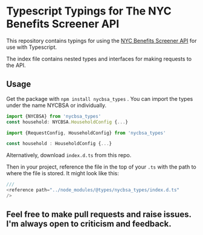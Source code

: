 # Typescript Typings for The NYC Benefits Screener API

This repository contains typings for using the [NYC Benefits Screener API](https://screeningapidocs.cityofnewyork.us/overview) for use with Typescript. 

The index file contains nested types and interfaces for making requests to the API. 


## Usage

Get the package with ```npm install nycbsa_types``` . 
You can import the types under the name NYCBSA or individually.
```js
import {NYCBSA} from 'nycbsa_types'
const household: NYCBSA.HouseholdConfig {...}
```

```js
import {RequestConfig, HouseholdConfig} from 'nycbsa_types'

const household : HouseholdConfig {...}
```

Alternatively, download ```index.d.ts``` from this repo.

Then in your project, reference the file in the top of your ```.ts``` with the path to where the file is stored. It might look like this:

```js
/// 
<reference path="../node_modules/@types/nycbsa_types/index.d.ts" 
/>
```


## Feel free to make pull requests and raise issues. I'm always open to criticism and feedback.